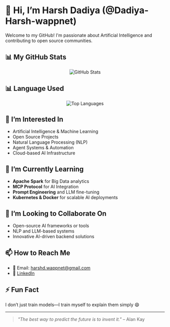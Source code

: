 # 👋 Hi, I’m Harsh Dadiya (@Dadiya-Harsh-wappnet)

Welcome to my GitHub! I'm passionate about Artificial Intelligence and contributing to open source communities.

## 📊 My GitHub Stats

<p align="center">
  <img src="https://github-readme-stats.vercel.app/api?username=Dadiya-Harsh-wappnet&show_icons=true&theme=tokyonight&hide_border=false&rank_icon=github" alt="GitHub Stats" />
</p>

## 📊 Language Used
<p align="center">
  <img src="https://github-readme-stats.vercel.app/api/top-langs/?username=Dadiya-Harsh-wappnet&layout=compact&theme=tokyonight&hide_border=false" alt="Top Languages" />
</p>

## 👀 I’m Interested In
- Artificial Intelligence & Machine Learning
- Open Source Projects
- Natural Language Processing (NLP)
- Agent Systems & Automation
- Cloud-based AI Infrastructure

## 🌱 I’m Currently Learning
- **Apache Spark** for Big Data analytics
- **MCP Protocol** for AI Integration
- **Prompt Engineering** and LLM fine-tuning
- **Kubernetes & Docker** for scalable AI deployments

## 💞️ I’m Looking to Collaborate On
- Open-source AI frameworks or tools
- NLP and LLM-based systems
- Innovative AI-driven backend solutions

## 📫 How to Reach Me
- 📧 Email: harshd.wappnet@gmail.com
- 💼 [LinkedIn](https://www.linkedin.com/in/harsh-dadiya/)


## ⚡ Fun Fact
I don’t just train models—I train myself to explain them simply 😄

---

> _"The best way to predict the future is to invent it."_ – Alan Kay

<!---
Dadiya-Harsh-wappnet/Dadiya-Harsh-wappnet is a ✨ special ✨ repository because its `README.md` (this file) appears on your GitHub profile.
You can click the Preview link to take a look at your changes.
--->
